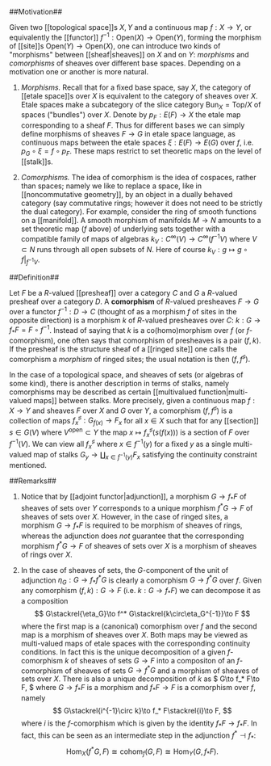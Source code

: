 ##Motivation##

Given two [[topological space]]s $X,Y$ and a continuous map $f:X\to Y$, or equivalently the [[functor]] $f^{-1}:\mathrm{Open}(X)\to\mathrm{Open}(Y)$, forming the morphism of [[site]]s $\mathrm{Open}(Y)\to\mathrm{Open}(X)$, one can introduce two kinds of "morphisms" between [[sheaf|sheaves]] on $X$ and on $Y$: _morphisms_ and _comorphisms_ of sheaves over different base spaces. Depending on a motivation one or another is more natural.

1. *Morphisms.* Recall that for a fixed base space, say $X$, the category of [[etale space]]s over $X$ is equivalent to the category of sheaves over $X$. Etale spaces make a subcategory of the slice category $\mathrm{Bun}_X=\mathrm{Top}/X$ of spaces ("bundles") over $X$. Denote by $p_F:E(F)\to X$ the etale map corresponding to a sheaf $F$. Thus for different bases we can simply define morphisms of sheaves $F\to G$ in etale space language, as continuous maps between the etale spaces $\xi: E(F)\to E(G)$ over $f$, i.e. $p_G\circ\xi=f\circ p_F$. These maps restrict to set theoretic maps on the level of [[stalk]]s.

2. *Comorphisms.* The idea of comorphism is the idea of cospaces, rather than spaces; namely we like to replace a space, like in [[noncommutative geometry]], by an object in a dually behaved category (say commutative rings; however it does not need to be strictly the dual category). For example, consider the ring of smooth functions on a [[manifold]]. A smooth morphism of manifolds $M\to N$ amounts to a set theoretic map ($f$ above) of underlying sets together with a compatible family of maps of algebras $k_V :C^\infty(V)\to C^\infty(f^{-1} V)$ where $V\subset N$ runs through all open subsets of $N$. Here of course $k_V : g\mapsto g\circ f|_{f^{-1}V}$.

##Definition##

Let $F$ be a $R$-valued [[presheaf]] over a category $C$ and $G$ a $R$-valued presheaf over a category $D$. A __comorphism__ of $R$-valued presheaves $F\to G$ over a functor $f^{-1}:D\to C$ (thought of as a morphism $f$ of sites in the opposite direction) is a morphism $k$ of $R$-valued presheaves over $C$: $k : G\to f_* F = F\circ f^{-1}$. Instead of saying that $k$ is a co(homo)morphism over $f$ (or $f$-comorphism), one often says that comorphism of presheaves is a pair $(f,k)$. If the presheaf is the structure sheaf of a [[ringed site]] one calls the comorphism a _morphism_ of ringed sites; the usual notation is then $(f,f^\sharp)$.

In the case of a topological space, and sheaves of sets (or algebras of some kind), there is another description in terms of stalks, namely comorphisms may be described as certain [[multivalued function|multi-valued maps]] between stalks. More precisely, given a continuous map $f:X\to Y$ and sheaves $F$ over $X$ and $G$ over $Y$, a comorphism $(f,f^\sharp)$ is a collection of maps $f^\sharp_x : G_{f(x)}\to F_{x}$ for all $x\in X$ such that for any [[section]] $s\in G(V)$ where $V^{\mathrm{open}}\subset Y$ the map $x\mapsto f^\sharp_x(s(f(x)))$ is a section of $F$ over $f^{-1}(V)$. We can view all $f^{\sharp}_x$ where $x\in f^{-1}(y)$ for a fixed $y$ as a single multi-valued map of stalks $G_y\to \coprod_{x\in f^{-1}(y)} F_x$ satisfying the continuity constraint mentioned.

##Remarks##

1. Notice that by [[adjoint functor|adjunction]], a morphism $G\to f_* F$ of sheaves of sets over $Y$ corresponds to a unique morphism $f^* G\to F$ of sheaves of sets over $X$. However, in the case of ringed sites, a morphism $G\to f_* F$ is required to be morphism of sheaves of rings, whereas the adjunction does *not* guarantee that the corresponding morphism $f^* G\to F$ of sheaves of sets over $X$ is a morphism of sheaves of rings over $X$.

2. In the case of sheaves of sets, the $G$-component of the unit of adjunction $\eta_G :G\to f_* f^* G$ is clearly a comorphism $G\to f^* G$ over $f$. Given any comorphism $(f,k):G\to F$ (i.e. $k:G\to f_* F$) we can decompose it as a composition
$$
G\stackrel{\eta_G}\to f^* G\stackrel{k\circ\eta_G^{-1}}\to F
$$
where the first map is a (canonical) comorphism over $f$ and the second map is a morphism of sheaves over $X$. Both maps may be viewed as multi-valued maps of etale spaces with the corresponding continuity conditions. In fact this is the unique decomposition of a given $f$-comorphism $k$ of sheaves of sets $G\to F$ into a compositon of an $f$-comorphism of sheaves of sets $G\to f^*G$ and a morphism of sheaves of sets over $X$. There is also a unique decomposition of $k$ as
$
G\to f_* F\to F,
$
where $G\to f_*F$ is a morphism and $f_* F\to F$ is a comorphism over $f$, namely
$$
G\stackrel{i^{-1}\circ k}\to f_* F\stackrel{i}\to F,
$$
where $i$ is the $f$-comorphism which is given by the identity $f_*F\to f_* F$. In fact, this can be seen as an intermediate step in the adjunction $f^*\dashv f_*$:
$$
\mathrm{Hom}_X(f^*G,F)\cong \mathrm{cohom}_f(G,F)\cong\mathrm{Hom}_Y(G,f_* F).
$$